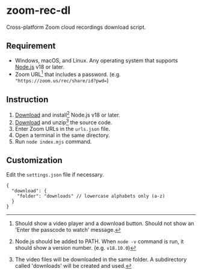 # zoom-rec-dl

Cross-platform Zoom cloud recordings download script.

## Requirement

- Windows, macOS, and Linux. Any operating system that supports [Node.js](https://nodejs.org/) v18 or later.
- Zoom URL[^1] that includes a password. (e.g. `"https://zoom.us/rec/share/id?pwd=`)

## Instruction

1. [Download](https://nodejs.org/en/download/) and install[^2] Node.js v18 or later.
2. [Download](https://github.com/hyunbinseo/zoom-rec-dl/archive/refs/heads/main.zip) and unzip[^3] the source code.
3. Enter Zoom URLs in the `urls.json` file.
4. Open a terminal in the same directory.
5. Run `node index.mjs` command.

## Customization

Edit the `settings.json` file if necessary.

```jsonc
{
  "download": {
    "folder": "downloads" // lowercase alphabets only (a-z)
  }
}
```

[^1]: Should show a video player and a download button. Should not show an 'Enter the passcode to watch' message.
[^2]: Node.js should be added to PATH. When `node -v` command is run, it should show a version number. (e.g. `v18.10.0`)
[^3]: The video files will be downloaded in the same folder. A subdirectory called 'downloads' will be created and used.
